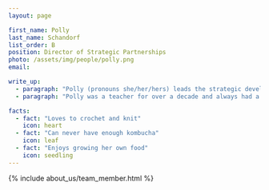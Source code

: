 ```yaml
---
layout: page

first_name: Polly
last_name: Schandorf
list_order: B
position: Director of Strategic Partnerships
photo: /assets/img/people/polly.png
email: 

write_up:
  - paragraph: "Polly (pronouns she/her/hers) leads the strategic development of partnerships with the nonprofit organizations we serve. She leads event design and execution and lends her expertise to team leads and product managers to foster growth, inclusivity, and community. Polly searches out non-profit organizations for us to work with. She meets with them year-round in order to have work ready to go for our events."
  - paragraph: "Polly was a teacher for over a decade and always had a passion for technology. Coding Python was a hobby for a while, so transitioning to tech was a natural career progression. She attended a bootcamp, and has been working in the Rails industry for the last 5 years. She loves the Ruby community and enjoys supporting newcomers to the community, making sure there is space for everyone. She has spoken at RailsConf, RubyConf, and RubyNation. Polly has a long history of community service and has been volunteering for various organizations since the age of 14. She has been involved with a local food pantry and soup kitchen for the past 7 years, and has even served on the board. She also served as a CASA (Court Appointed Special Advocate) for a young person in foster care for 2 years. Polly has a strong passion for supporting people in her community, especially children. She is very happy to bring people together to support the nonprofits we help at Ruby for Good."

facts:
  - fact: "Loves to crochet and knit"
    icon: heart
  - fact: "Can never have enough kombucha"
    icon: leaf
  - fact: "Enjoys growing her own food"
    icon: seedling
---
```


{% include about_us/team_member.html %}
